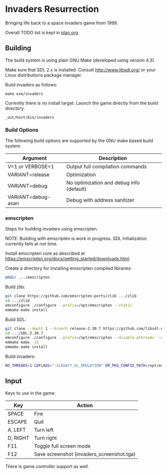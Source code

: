 # Invaders Resurrection

Bringing life back to a space invaders game from 1999.

Overall TODO list is kept in [plan.org](plan.org).

## Building

The build system is using plain GNU Make (developed using version 4.3).

Make sure that SDL 2.x is installed.
Consult http://www.libsdl.org/ or your Linux distributions package manager.

Build invaders as follows:

    make exe/invaders

Currently there is no install target.
Launch the game directly from the build directory.

    _out/host/bin/invaders

### Build Options

The following build options are supported by the GNU make based build system.

| Argument           | Description                              |
|--------------------|------------------------------------------|
| V=1 or VERBOSE=1   | Output full compilation commands         |
| VARIANT=release    | Optimization                             |
| VARIANT=debug      | No optimization and debug info (default) |
| VARIANT=debug-asan | Debug with address sanitizer             |

### emscripten

Steps for building invaders using emscripten.

NOTE: Building with emscripten is work in progress. SDL initialization currently fails at run time.

Install emscripten core as described at https://emscripten.org/docs/getting_started/downloads.html.

Create a directory for installing emscripten compiled libraries:

```bash
mkdir .../emscripten
```

Build zlib:

```bash
git clone https://github.com/emscripten-ports/zlib .../zlib
cd .../zlib
emconfigure ./configure --prefix=/opt/emscripten --static
emmake make install
```

Build SDL:

```bash
git clone --depth 1 --branch release-2.30.7 https://github.com/libsdl-org/SDL .../SDL-2.30.7
cd .../SDL-2.30.7
emconfigure ./configure --prefix=/opt/emscripten --disable-pthreads --enable-static --disable-shared
emmake make -j8
emmake make install
```

Build invaders:

```bash
NO_THREADS=1 LDFLAGS="-sLEGACY_GL_EMULATION" EM_PKG_CONFIG_PATH=/opt/emscripten/lib/pkgconfig emmake make -j8 VARIANT=release exe/invaders
```

## Input

Keys to use in the game:

| Key      | Action                                    |
|----------|-------------------------------------------|
| SPACE    | Fire                                      |
| ESCAPE   | Quit                                      |
| A, LEFT  | Turn left                                 |
| D, RIGHT | Turn right                                |
| F11      | Toggle full screen mode                   |
| F12      | Save screenshot (invaders_screenshot.tga) |

There is game controller support as well.
